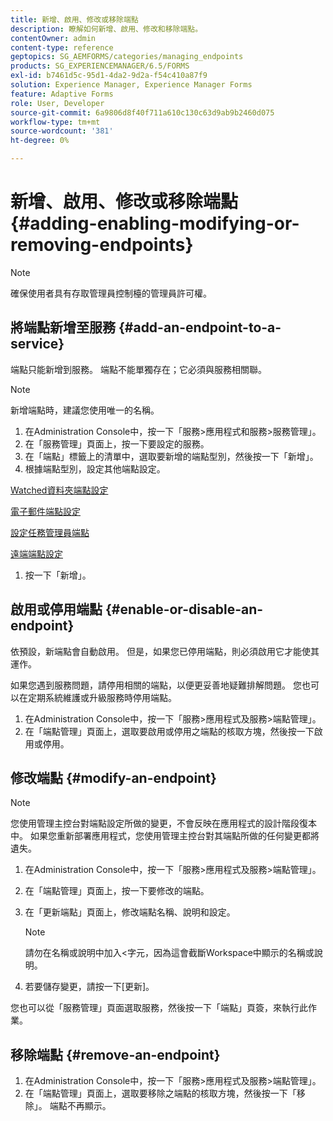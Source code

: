 ```yaml
---
title: 新增、啟用、修改或移除端點
description: 瞭解如何新增、啟用、修改和移除端點。
contentOwner: admin
content-type: reference
geptopics: SG_AEMFORMS/categories/managing_endpoints
products: SG_EXPERIENCEMANAGER/6.5/FORMS
exl-id: b7461d5c-95d1-4da2-9d2a-f54c410a87f9
solution: Experience Manager, Experience Manager Forms
feature: Adaptive Forms
role: User, Developer
source-git-commit: 6a9806d8f40f711a610c130c63d9ab9b2460d075
workflow-type: tm+mt
source-wordcount: '381'
ht-degree: 0%

---
```


# 新增、啟用、修改或移除端點 {#adding-enabling-modifying-or-removing-endpoints}

>[!NOTE]
> 
> 確保使用者具有存取管理員控制檯的管理員許可權。

## 將端點新增至服務 {#add-an-endpoint-to-a-service}

端點只能新增到服務。 端點不能單獨存在；它必須與服務相關聯。

>[!NOTE]
>
>新增端點時，建議您使用唯一的名稱。

1. 在Administration Console中，按一下「服務>應用程式和服務>服務管理」。
1. 在「服務管理」頁面上，按一下要設定的服務。
1. 在「端點」標籤上的清單中，選取要新增的端點型別，然後按一下「新增」。
1. 根據端點型別，設定其他端點設定。

[Watched資料夾端點設定](/help/forms/using/admin-help/configuring-watched-folder-endpoints.md#watched-folder-endpoint-settings)

[電子郵件端點設定](/help/forms/using/admin-help/configuring-email-endpoints.md#email-endpoint-settings)

[設定任務管理員端點](/help/forms/using/admin-help/configuring-task-manager-endpoints.md#configuring-task-manager-endpoints)

[遠端端點設定](/help/forms/using/admin-help/configuring-remoting-endpoints.md#remoting-endpoint-settings)

1. 按一下「新增」。

## 啟用或停用端點 {#enable-or-disable-an-endpoint}

依預設，新端點會自動啟用。 但是，如果您已停用端點，則必須啟用它才能使其運作。

如果您遇到服務問題，請停用相關的端點，以便更妥善地疑難排解問題。 您也可以在定期系統維護或升級服務時停用端點。

1. 在Administration Console中，按一下「服務>應用程式及服務>端點管理」。
1. 在「端點管理」頁面上，選取要啟用或停用之端點的核取方塊，然後按一下啟用或停用。

## 修改端點 {#modify-an-endpoint}

>[!NOTE]
>
>您使用管理主控台對端點設定所做的變更，不會反映在應用程式的設計階段復本中。 如果您重新部署應用程式，您使用管理主控台對其端點所做的任何變更都將遺失。

1. 在Administration Console中，按一下「服務>應用程式及服務>端點管理」。
1. 在「端點管理」頁面上，按一下要修改的端點。
1. 在「更新端點」頁面上，修改端點名稱、說明和設定。

   >[!NOTE]
   >
   >請勿在名稱或說明中加入&lt;字元，因為這會截斷Workspace中顯示的名稱或說明。

1. 若要儲存變更，請按一下[更新]。

您也可以從「服務管理」頁面選取服務，然後按一下「端點」頁簽，來執行此作業。

## 移除端點 {#remove-an-endpoint}

1. 在Administration Console中，按一下「服務>應用程式及服務>端點管理」。
1. 在「端點管理」頁面上，選取要移除之端點的核取方塊，然後按一下「移除」。 端點不再顯示。
